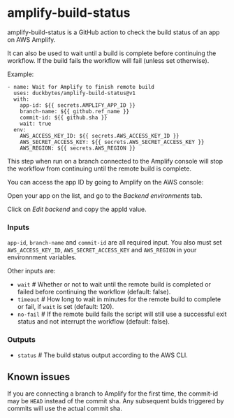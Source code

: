 # amplify-build-status

amplify-build-status is a GitHub action to check the build status of an app on AWS Amplify.

It can also be used to wait until a build is complete before continuing the workflow.
If the build fails the workflow will fail (unless set otherwise).

Example:

```
- name: Wait for Amplify to finish remote build
  uses: duckbytes/amplify-build-status@v1
  with:
    app-id: ${{ secrets.AMPLIFY_APP_ID }}
    branch-name: ${{ github.ref_name }}
    commit-id: ${{ github.sha }}
    wait: true
  env:
    AWS_ACCESS_KEY_ID: ${{ secrets.AWS_ACCESS_KEY_ID }}
    AWS_SECRET_ACCESS_KEY: ${{ secrets.AWS_SECRET_ACCESS_KEY }}
    AWS_REGION: ${{ secrets.AWS_REGION }}
```

This step when run on a branch connected to the Amplify console will stop the workflow from continuing until the remote build is complete.

You can access the app ID by going to Amplify on the AWS console:

Open your app on the list, and go to the *Backend environments* tab.

Click on *Edit backend* and copy the appId value.

### Inputs

`app-id`, `branch-name` and `commit-id` are all required input. You also must set `AWS_ACCESS_KEY_ID`, `AWS_SECRET_ACCESS_KEY` and `AWS_REGION` in your environnment variables.

Other inputs are:

- `wait` # Whether or not to wait until the remote build is completed or failed before continuing the workflow (default: false).
- `timeout` # How long to wait in minutes for the remote build to complete or fail, if `wait` is set (default: 120).
- `no-fail` # If the remote build fails the script will still use a successful exit status and not interrupt the workflow (default: false).

### Outputs
- `status` # The build status output according to the AWS CLI.

## Known issues

If you are connecting a branch to Amplify for the first time, the commit-id may be `HEAD` instead of the commit sha.
Any subsequent bulds triggered by commits will use the actual commit sha.
